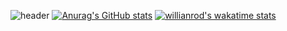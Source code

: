 ![header](https://user-images.githubusercontent.com/43712020/133140860-7dd181bc-f3f5-444d-855f-4092a88d6624.png)
[![Anurag's GitHub stats](https://github-readme-stats.vercel.app/api?username=andythesilly&show_icons=true&theme=vue&count_private=true&include_all_commits=true&border_radius=15&cache_seconds=1800&hide=issues)](https://github.com/anuraghazra/github-readme-stats)
[![willianrod's wakatime stats](https://github-readme-stats.vercel.app/api/wakatime?username=andythesilly&theme=vue&border_radius=15&cache_seconds=1800&langs_count=4)](https://github.com/anuraghazra/github-readme-stats)

